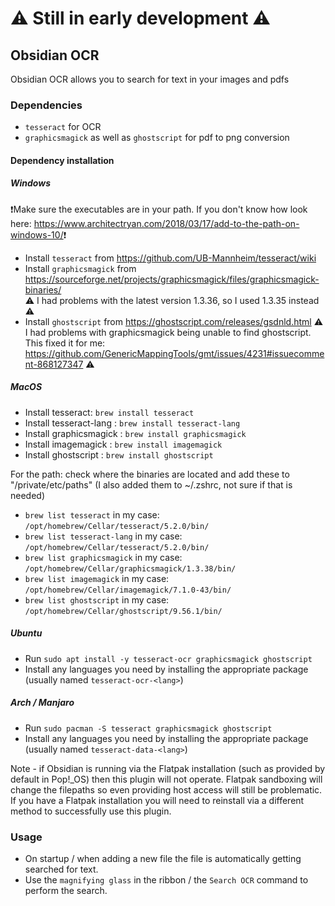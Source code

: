 # **⚠️ Still in early development ⚠️**
## Obsidian OCR
Obsidian OCR allows you to search for text in your images and pdfs
### Dependencies
- `tesseract` for OCR
- `graphicsmagick` as well as `ghostscript` for pdf to png conversion

#### Dependency installation
##### Windows
❗Make sure the executables are in your path. If you don't know how look here: <https://www.architectryan.com/2018/03/17/add-to-the-path-on-windows-10/>❗
- Install `tesseract` from <https://github.com/UB-Mannheim/tesseract/wiki>
- Install `graphicsmagick` from <https://sourceforge.net/projects/graphicsmagick/files/graphicsmagick-binaries/>  
⚠ I had problems with the latest version 1.3.36, so I used 1.3.35 instead ⚠
- Install `ghostscript` from <https://ghostscript.com/releases/gsdnld.html>
⚠ I had problems with graphicsmagick being unable to find ghostscript. This fixed it for me: <https://github.com/GenericMappingTools/gmt/issues/4231#issuecomment-868127347> ⚠

##### MacOS
- Install tesseract: `brew install tesseract`
- Install tesseract-lang : `brew install tesseract-lang`
- Install graphicsmagick : `brew install graphicsmagick`
- Install imagemagick : `brew install imagemagick`
- Install ghostscript : `brew install ghostscript`

For the path: check where the binaries are located and add these to "/private/etc/paths" 
(I also added them to ~/.zshrc, not sure if that is needed)

- `brew list tesseract`  in my case: `/opt/homebrew/Cellar/tesseract/5.2.0/bin/`
- `brew list tesseract-lang` in my case: `/opt/homebrew/Cellar/tesseract/5.2.0/bin/`
- `brew list graphicsmagick` in my case: `/opt/homebrew/Cellar/graphicsmagick/1.3.38/bin/`
- `brew list imagemagick` in my case: `/opt/homebrew/Cellar/imagemagick/7.1.0-43/bin/`
- `brew list ghostscript` in my case: `/opt/homebrew/Cellar/ghostscript/9.56.1/bin/`

##### Ubuntu
- Run `sudo apt install -y tesseract-ocr graphicsmagick ghostscript`
- Install any languages you need by installing the appropriate package (usually named `tesseract-ocr-<lang>`)
##### Arch / Manjaro
- Run `sudo pacman -S tesseract graphicsmagick ghostscript`
- Install any languages you need by installing the appropriate package (usually named `tesseract-data-<lang>`)

Note - if Obsidian is running via the Flatpak installation (such as provided by default in Pop!_OS) then this plugin will not operate. Flatpak sandboxing will change the filepaths so even providing host access will still be problematic. If you have a Flatpak installation you will need to reinstall via a different method to successfully use this plugin.

### Usage
- On startup / when adding a new file the file is automatically getting searched for text.
- Use the `magnifying glass` in the ribbon / the `Search OCR` command to perform the search.
